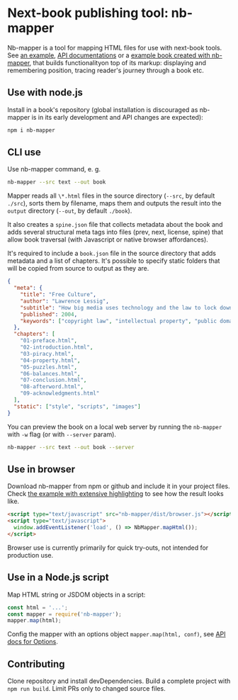 # Next-book publishing tool: nb-mapper

Nb-mapper is a tool for mapping HTML files for use with next-book tools. See [an example][example], [API documentations][api] or a [example book created with nb-mapper][fc], that builds functionalityon top of its markup: displaying and remembering position, tracing reader's journey through a book etc.


## Use with node.js

Install in a book's repository (global installation is discouraged as nb-mapper is in its early development and API changes are expected):

```sh
npm i nb-mapper
```


## CLI use

Use nb-mapper command, e. g.

```sh
nb-mapper --src text --out book
```

Mapper reads all `\*.html` files in the source directory (`--src`, by default `./src`), sorts them by filename, maps them and outputs the result into the `output` directory (`--out`, by default `./book`).

It also creates a `spine.json` file that collects metadata about the book and adds several structural meta tags into files (prev, next, license, spine) that allow book traversal (with Javascript or native browser affordances).

It's required to include a `book.json` file in the source directory that adds metadata and a list of chapters. It's possible to specify static folders that will be copied from source to output as they are.

```json
{
  "meta": {
    "title": "Free Culture",
    "author": "Lawrence Lessig",
    "subtitle": "How big media uses technology and the law to lock down culture and control creativity",
    "published": 2004,
    "keywords": ["copyright law", "intellectual property", "public domain", "web", "Napster"]
  },
  "chapters": [
	"01-preface.html",
	"02-introduction.html",
	"03-piracy.html",
	"04-property.html",
	"05-puzzles.html",
	"06-balances.html",
	"07-conclusion.html",
	"08-afterword.html",
	"09-acknowledgments.html"
  ],
  "static": ["style", "scripts", "images"]
}
```

You can preview the book on a local web server by running the `nb-mapper` with `-w` flag (or with `--server` param).

```sh
nb-mapper --src text --out book --server
```


## Use in browser

Download nb-mapper from npm or github and include it in your project files. Check [the example with extensive highlighting][example] to see how the result looks like.

```html
<script type="text/javascript" src="nb-mapper/dist/browser.js"></script>
<script type="text/javascript">
  window.addEventListener('load', () => NbMapper.mapHtml());
</script>
```

Browser use is currently primarily for quick try-outs, not intended for production use. 


## Use in a Node.js script 

Map HTML string or JSDOM objects in a script:

```js
const html = '...';
const mapper = require('nb-mapper');
mapper.map(html);
```

Config the mapper with an options object `mapper.map(html, conf)`, see [API docs for Options][options].


## Contributing

Clone repository and install devDependencies. Build a complete project with `npm run build`. Limit PRs only to changed source files.

[fc]: https://github.com/next-book/free-culture/
[example]: http://next-book.github.io/nb-mapper/
[api]: http://next-book.github.io/nb-mapper/api
[options]: http://next-book.github.io/nb-mapper/api/#options

